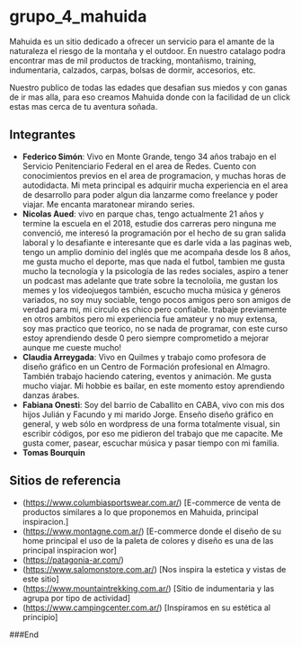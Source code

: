 # grupo_4_mahuida
Mahuida es un sitio dedicado a ofrecer un servicio para el amante de la naturaleza el riesgo de la montaña y el outdoor. En nuestro catalago podra encontrar mas de mil productos de tracking, montañismo, training, indumentaria, calzados, carpas, bolsas de dormir, accesorios, etc.

Nuestro publico de todas las edades que desafian sus miedos y con ganas de ir mas alla, para eso creamos Mahuida donde con la facilidad de un click estas mas cerca de tu aventura soñada.

## Integrantes

- **Federico Simón**: Vivo en Monte Grande, tengo 34 años trabajo en el Servicio Penitenciario Federal en el area de Redes. Cuento con conocimientos previos en el area de programacion, y muchas horas de autodidacta. Mi meta principal es adquirir mucha experiencia en el area de desarrollo para poder algun dia lanzarme como freelance y poder viajar. Me encanta maratonear mirando series.
- **Nicolas Aued**: vivo en parque chas, tengo actualmente 21 años y termine la escuela en el 2018, estudie dos carreras pero ninguna me convenció, me interesó la programación por el hecho de su gran salida laboral y lo desafiante e interesante que es darle vida a las paginas web, tengo un amplio dominio del inglés que me acompaña desde los 8 años, me gusta mucho el deporte, mas que nada el futbol, tambien me gusta mucho la tecnología y la psicología de las redes sociales, aspiro a tener un podcast mas adelante que trate sobre la tecnoloíia, me gustan los memes y los videojuegos también, escucho mucha música y géneros variados, no soy muy sociable, tengo pocos amigos pero son amigos de verdad para mi, mi circulo es chico pero confiable. trabaje previamente en otros ambitos pero mi experiencia fue amateur y no muy extensa, soy mas practico que teorico, no se nada de programar, con este curso estoy aprendiendo desde 0 pero siempre comprometido a mejorar aunque me cueste mucho! 
- **Claudia Arreygada**: Vivo en Quilmes y trabajo como profesora de diseño gráfico en un Centro de Formación profesional en Almagro. También trabajo haciendo catering, eventos y animación. Me gusta mucho viajar. Mi hobbie es bailar, en este momento estoy aprendiendo danzas árabes.
- **Fabiana Onesti**: Soy del barrio de Caballito en CABA, vivo con mis dos hijos Julián y Facundo y mi marido Jorge. Enseño diseño gráfico en general, y web sólo en wordpress de una forma totalmente visual, sin escribir códigos, por eso me pidieron del trabajo que me capacite. Me gusta comer, pasear, escuchar música y pasar tiempo con mi familia.
- **Tomas Bourquin**

## Sitios de referencia

- (https://www.columbiasportswear.com.ar/) [E-commerce de venta de productos similares a lo que proponemos en Mahuida, principal inspiracion.]
- (https://www.montagne.com.ar/) [E-commerce donde el diseño de su home principal el uso de la paleta de colores y diseño es una de las principal inspiracion
wor]
- (https://patagonia-ar.com/)
- (https://www.salomonstore.com.ar/) [Nos inspira la estetica y vistas de este sitio]
- (https://www.mountaintrekking.com.ar/) [Sitio de indumentaria y las agrupa por tipo de actividad]
- (https://www.campingcenter.com.ar/) [Inspiramos en su estética al principio]



###End
